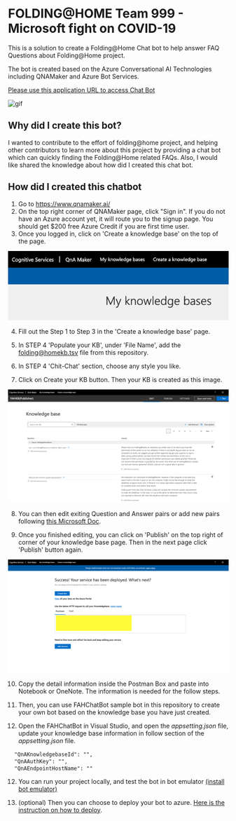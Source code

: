 # FOLDING@HOME Team 999 - Microsoft fight on COVID-19

This is a solution to create a Folding@Home Chat bot to help answer FAQ Questions about Folding@Home project.

The bot is created based on the Azure Conversational AI Technologies including QNAMaker and Azure Bot Services.

[Please use this application URL to access Chat Bot](https://fahfrontend.azurewebsites.net)

![gif](../img/Bot/FAHbot.gif)

## Why did I create this bot?
I wanted to contribute to the effort of folding@home project, and helping other contributors to learn more about this project by providing a chat bot which can quickly finding the Folding@Home related FAQs. Also, I would like shared the knowledge about how did I created this chat bot. 

## How did I created this chatbot

1. Go to https://www.qnamaker.ai/
2. On the top right corner of QNAMaker page, click "Sign in". If you do not have an Azure account yet, it will route you to the signup page. You should get $200 free Azure Credit if you are first time user.
3. Once you logged in, click on 'Create a knowledge base' on the top of the page. 

![](../img/Bot/newkb.png)

4. Fill out the Step 1 to Step 3 in the 'Create a knowledge base' page. 

5.  In STEP 4 'Populate your KB', under 'File Name', add the folding@homekb.tsv file from this repository.

6. In STEP 4 'Chit-Chat' section, choose any style you like. 

7. Click on Create your KB button. Then your KB is created as this image.

![](../img/Bot/kboutput.png)


8. You can then edit exiting Question and Answer pairs or add new pairs following [this Microsoft Doc](https://docs.microsoft.com/en-us/azure/cognitive-services/qnamaker/quickstarts/add-question-metadata-portal).

9. Once you finished editing, you can click on 'Publish' on the top right of corner of your knowledge base page. Then in the next page click 'Publish' button again.

![img](../img/Bot/publishpage.png)

10. Copy the detail information inside the Postman Box and paste into Notebook or OneNote. The information is needed for the follow steps.

11. Then, you can use FAHChatBot sample bot in this repository to create your own bot based on the knowledge base you have just created. 

12. Open the FAHChatBot in Visual Studio, and open the *appsetting.json* file, update your knowledge base information in follow section of the *appsetting.json* file.

```
  "QnAKnowledgebaseId": "",
  "QnAAuthKey": "",
  "QnAEndpointHostName": ""
```

12. You can run your project locally, and test the bot in bot emulator [(install bot emulator)](https://github.com/Microsoft/BotFramework-Emulator/blob/master/README.md)

13. (optional) Then you can choose to deploy your bot to azure. [Here is the instruction on how to deploy](https://docs.microsoft.com/en-us/azure/bot-service/bot-builder-deploy-az-cli?view=azure-bot-service-4.0&tabs=csharp).
